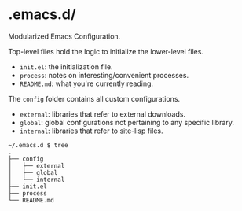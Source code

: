 # .emacs.d/
Modularized Emacs Configuration.

Top-level files hold the logic to initialize the lower-level files.
- `init.el`: the initialization file.
- `process`: notes on interesting/convenient processes.
- `README.md`: what you're currently reading.

The `config` folder contains all custom configurations.
- `external`: libraries that refer to external downloads.
- `global`: global configurations not pertaining to any specific library.
- `internal`: libraries that refer to site-lisp files.

```
~/.emacs.d $ tree
.
├── config
│   ├── external
│   ├── global
│   └── internal
├── init.el
├── process
└── README.md
```
